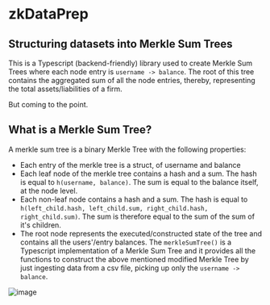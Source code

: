 # zkDataPrep

## Structuring datasets into Merkle Sum Trees

This is a Typescript (backend-friendly) library used to create Merkle Sum Trees where each node entry is `username -> balance`. The root of this tree contains the aggregated sum of all the node entries, thereby, representing the total assets/liabilities of a firm.

But coming to the point.

## What is a Merkle Sum Tree?

A merkle sum tree is a binary Merkle Tree with the following properties:

- Each entry of the merkle tree is a struct, of username and balance
- Each leaf node of the merkle tree contains a hash and a sum. The hash is equal to `h(username, balance)`. The sum is equal to the balance itself, at the node level.
- Each non-leaf node contains a hash and a sum. The hash is equal to `h(left_child.hash, left_child.sum, right_child.hash, right_child.sum)`. The sum is therefore equal to the sum of the sum of it's children.
- The root node represents the executed/constructed state of the tree and contains all the users'/entry balances. The `merkleSumTree()` is a Typescript implementation of a Merkle Sum Tree and it provides all the functions to construct the above mentioned modified Merkle Tree by just ingesting data from a csv file, picking up only the `username -> balance`.

![image](https://github.com/teamHITK/zkExchange/assets/80243668/cc873986-05f6-40a3-bf1a-1995497341e8)
